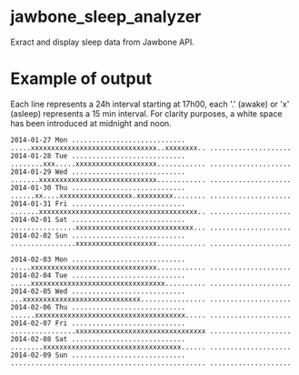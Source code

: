 jawbone_sleep_analyzer
======================

Exract and display sleep data from Jawbone API.

# Example of output
Each line represents a 24h interval starting at 17h00, each '.' (awake) or 'x' (asleep) represents a 15 min interval. For clarity purposes, 
a white space has been introduced at midnight and noon.

```
2014-01-27 Mon ............................ .....xxxxxxxxxxxxxxxxxxxxxxxxxxxxxxx..xxxxxxxx.. ....................
2014-01-28 Tue ............................ ........xxx.....xxxxxxxxxxxxxxxxxxxx............ ....................
2014-01-29 Wed ............................ .......xxxxxxxxxxxxxxxxxxxxxxxxxxxxx............ ....................
2014-01-30 Thu ............................ ......xx....xxxxxxxxxxxxxxxxxx.xxxxxxxxx........ ....................
2014-01-31 Fri ............................ .......xxxxxxxxxxxxxxxxxxxxxxxxxxxxxxxxxxxxxxx.. ....................
2014-02-01 Sat ............................ ................xxxxxxxxxxxxxxxxxxxxxxxxxxxxx... ....................
2014-02-02 Sun ............................ ................xxxxxxxxxxxxxxxxxxxx............ ....................

2014-02-03 Mon ............................ .....xxxxxxxxxxxxxxxxxxxxxxxxxxxxxxx............ ....................
2014-02-04 Tue ............................ .....xxxxxxxxxxxxxxxxxxxxxxxxxxxxxxxxx.......... ....................
2014-02-05 Wed ............................ ...xxxxxxxxxxxxxxxxxxxxxxxxxxxxx................ ....................
2014-02-06 Thu ............................ ......xxxxxxxxxxxxxxxxxxxxxxxxxxxxxxxxxxxxx..... ....................
2014-02-07 Fri ............................ ................xxxxxxxxxxxxxxxxxxxxxxxxxxxxxxxx ....................
2014-02-08 Sat ............................ ........xxxxxxxxxxxxxxxxxxxxxxxxxxxxxxxxxx...... ....................
2014-02-09 Sun ............................ ................................................ ....................
```
